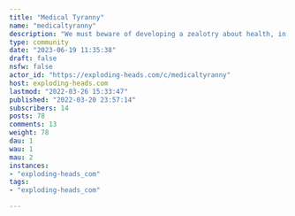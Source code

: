 ```yaml
---
title: "Medical Tyranny" 
name: "medicaltyranny"
description: "We must beware of developing a zealotry about health, in which we take ourselves too seriously and believe that we know enough to dictate human behavior, penalize people for disagreeing with us, and even deny people charity, empathy, and understanding because they act in a way of which we disapprove.We health care professionals are no more competent to treat social distress than other citizens. We cannot fix everything (though we do some things marvelously well), nor can our patients — no matter how intelligent or attentive — prevent all disease and death.If we redefine health, I hope we can discover a definition that **does not include a medical or social mandate to control people’s behavior** for the sake of their mortal bodies; this would seem to me particularly compelling in a nation founded on the belief that one should not legislate behavior even for the sake of the immortal soul.Dr. Fitzgerald 1994"
type: community
date: "2023-06-19 11:35:38"
draft: false
nsfw: false
actor_id: "https://exploding-heads.com/c/medicaltyranny"
host: exploding-heads.com
lastmod: "2022-03-26 15:33:47"
published: "2022-03-20 23:57:14"
subscribers: 14
posts: 78
comments: 13
weight: 78
dau: 1
wau: 1
mau: 2
instances:
- "exploding-heads_com"
tags: 
- "exploding-heads_com"

---
```

